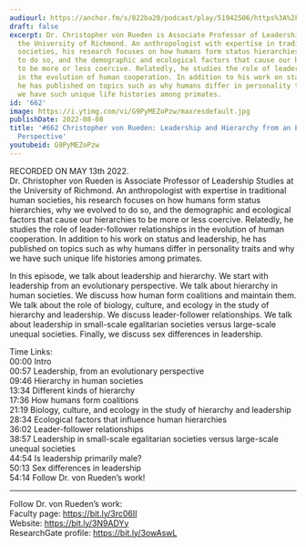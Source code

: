 ```yaml
---
audiourl: https://anchor.fm/s/822ba20/podcast/play/51942506/https%3A%2F%2Fd3ctxlq1ktw2nl.cloudfront.net%2Fstaging%2F2022-4-13%2Fab3859ce-3b5c-1272-4bbd-75e886f3e8f3.m4a
draft: false
excerpt: Dr. Christopher von Rueden is Associate Professor of Leadership Studies at
  the University of Richmond. An anthropologist with expertise in traditional human
  societies, his research focuses on how humans form status hierarchies, why we evolved
  to do so, and the demographic and ecological factors that cause our hierarchies
  to be more or less coercive. Relatedly, he studies the role of leader-follower relationships
  in the evolution of human cooperation. In addition to his work on status and leadership,
  he has published on topics such as why humans differ in personality traits and why
  we have such unique life histories among primates.
id: '662'
image: https://i.ytimg.com/vi/G9PyMEZoPzw/maxresdefault.jpg
publishDate: 2022-08-08
title: '#662 Christopher von Rueden: Leadership and Hierarchy from an Evolutionary
  Perspective'
youtubeid: G9PyMEZoPzw
---
```

<div class="timelinks">

RECORDED ON MAY 13th 2022.  
Dr. Christopher von Rueden is Associate Professor of Leadership Studies at the University of Richmond. An anthropologist with expertise in traditional human societies, his research focuses on how humans form status hierarchies, why we evolved to do so, and the demographic and ecological factors that cause our hierarchies to be more or less coercive. Relatedly, he studies the role of leader-follower relationships in the evolution of human cooperation. In addition to his work on status and leadership, he has published on topics such as why humans differ in personality traits and why we have such unique life histories among primates.

In this episode, we talk about leadership and hierarchy. We start with leadership from an evolutionary perspective. We talk about hierarchy in human societies. We discuss how human form coalitions and maintain them. We talk about the role of biology, culture, and ecology in the study of hierarchy and leadership. We discuss leader-follower relationships. We talk about leadership in small-scale egalitarian societies versus large-scale unequal societies. Finally, we discuss sex differences in leadership.

Time Links:  
<time>00:00</time> Intro  
<time>00:57</time> Leadership, from an evolutionary perspective  
<time>09:46</time> Hierarchy in human societies  
<time>13:34</time> Different kinds of hierarchy  
<time>17:36</time> How humans form coalitions  
<time>21:19</time> Biology, culture, and ecology in the study of hierarchy and leadership  
<time>28:34</time> Ecological factors that influence human hierarchies  
<time>36:02</time> Leader-follower relationships  
<time>38:57</time> Leadership in small-scale egalitarian societies versus large-scale unequal societies  
<time>44:54</time> Is leadership primarily male?  
<time>50:13</time> Sex differences in leadership  
<time>54:14</time> Follow Dr. von Rueden’s work!

---

Follow Dr. von Rueden’s work:  
Faculty page: https://bit.ly/3rc06II  
Website: https://bit.ly/3N9ADYy  
ResearchGate profile: https://bit.ly/3owAswL
</div>

